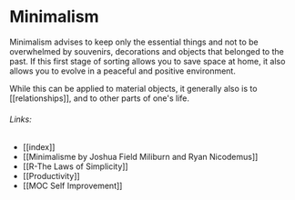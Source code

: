 # Minimalism
Minimalism advises to keep only the essential things and not to be overwhelmed by souvenirs, decorations and objects that belonged to the past.  If this first stage of sorting allows you to save space at home, it also allows you to evolve in a peaceful and positive environment.

While this can be applied to material objects, it generally also is to [[relationships]], and to other parts of one's life.


###### Links:
- [[index]]
- [[Minimalisme by Joshua Field Miliburn and Ryan Nicodemus]]
- [[R-The Laws of Simplicity]]
- [[Productivity]]
- [[MOC Self Improvement]]